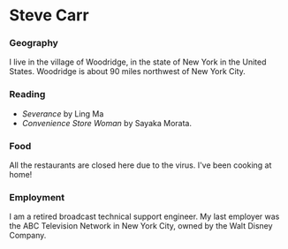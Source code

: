# Steve Carr

### Geography

I live in the village of Woodridge, in the state of New York
in the United States. Woodridge is about 90 miles northwest of 
New York City.

### Reading

-  *Severance* by Ling Ma
-  *Convenience Store Woman* by Sayaka Morata.

### Food

All the restaurants are closed here due to the virus. I've been cooking at home!

### Employment

I am a retired broadcast technical support engineer. My last employer was
the ABC Television Network in New York City, owned by the Walt Disney Company.
